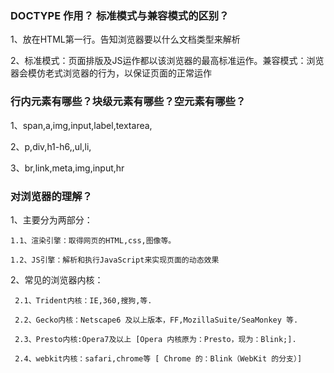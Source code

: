 
### DOCTYPE 作用？ 标准模式与兼容模式的区别？

  1、放在HTML第一行。告知浏览器要以什么文档类型来解析

  2、标准模式：页面排版及JS运作都以该浏览器的最高标准运作。兼容模式：浏览器会模仿老式浏览器的行为，以保证页面的正常运作

### 行内元素有哪些？块级元素有哪些？空元素有哪些？  

  1、span,a,img,input,label,textarea,    
  
  2、p,div,h1-h6,,ul,li,  
  
  3、br,link,meta,img,input,hr  
  

### 对浏览器的理解？

  1、主要分为两部分：  
  
    1.1、渲染引擎：取得网页的HTML,css,图像等。  
    
    1.2、JS引擎：解析和执行JavaScript来实现页面的动态效果  
    

  2、常见的浏览器内核：  
  
     2.1、Trident内核：IE,360,搜狗,等.  
     
     2.2、Gecko内核：Netscape6 及以上版本，FF,MozillaSuite/SeaMonkey 等.   
     
     2.3、Presto内核:Opera7及以上 [Opera 内核原为：Presto，现为：Blink;].   
     
     2.4、webkit内核：safari,chrome等 [ Chrome 的：Blink（WebKit 的分支）]   
